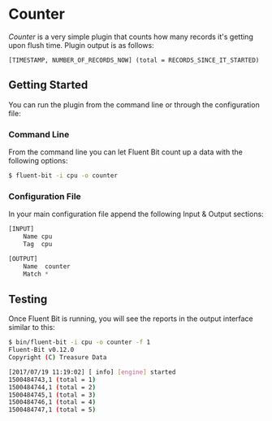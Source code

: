 # Counter

_Counter_ is a very simple plugin that counts how many records it's getting upon flush time. Plugin output is as follows:

```
[TIMESTAMP, NUMBER_OF_RECORDS_NOW] (total = RECORDS_SINCE_IT_STARTED)
```

## Getting Started

You can run the plugin from the command line or through the configuration file:

### Command Line

From the command line you can let Fluent Bit count up a data with the following options:

```bash
$ fluent-bit -i cpu -o counter
```

### Configuration File

In your main configuration file append the following Input & Output sections:

```python
[INPUT]
    Name cpu
    Tag  cpu

[OUTPUT]
    Name  counter
    Match *
```

## Testing

Once Fluent Bit is running, you will see the reports in the output interface similar to this:

```bash
$ bin/fluent-bit -i cpu -o counter -f 1
Fluent-Bit v0.12.0
Copyright (C) Treasure Data

[2017/07/19 11:19:02] [ info] [engine] started
1500484743,1 (total = 1)
1500484744,1 (total = 2)
1500484745,1 (total = 3)
1500484746,1 (total = 4)
1500484747,1 (total = 5)
```
